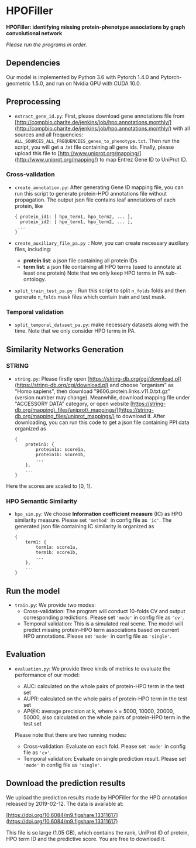 # HPOFiller

**HPOFiller: identifying missing protein-phenotype associations by graph convolutional network**

*Please run the programs in order.*


## Dependencies

Our model is implemented by Python 3.6 with Pytorch 1.4.0 and Pytorch-geometric 1.5.0, and run on Nvidia GPU with CUDA 10.0.

## Preprocessing

- `extract_gene_id.py`: First, please download gene annotations file from [http://compbio.charite.de/jenkins/job/hpo.annotations.monthly/](http://compbio.charite.de/jenkins/job/hpo.annotations.monthly/) with all sources and all frequencies: `ALL_SOURCES_ALL_FREQUENCIES_genes_to_phenotype.txt`. Then run the script, you will get a .txt file containing all gene ids. Finally, please upload this file to [http://www.uniprot.org/mapping/](http://www.uniprot.org/mapping/) to map Entrez Gene ID to UniProt ID.

### Cross-validation

- `create_annotation.py`: After generating Gene ID mapping file, you can run this script to generate protein-HPO annotations file without propagation. The output json file contains leaf annotations of each protein, like

	```
	{ protein_id1: [ hpo_term1, hpo_term2, ... ],
  	  protein_id2: [ hpo_term1, hpo_term2, ... ],
     ...
    }
	```

- `create_auxiliary_file_pa.py `: Now, you can create necessary auxiliary files, including: 
	- **protein list**: a json file containing all protein IDs
	- **term list**: a json file containing all HPO terms (used to annotate at least one protein)
	Note that we only keep HPO terms in PA sub-ontology.

- `split_train_test_pa.py `: Run this script to split `n_folds` folds and then generate `n_folds` mask files which contain train and test mask.

### Temporal validation

- `split_temporal_dataset_pa.py`: make necessary datasets along with the time. Note that we only consider HPO terms in PA.

## Similarity Networks Generation
### STRING

- `string.py`: Please firstly open [https://string-db.org/cgi/download.pl](https://string-db.org/cgi/download.pl) and choose "organism" as "Homo sapiens", then download "9606.protein.links.v11.0.txt.gz" (version number may change). Meanwhile, download mapping file under "ACCESSORY DATA" category, or open website
[https://string-db.org/mapping\_files/uniprot\_mappings/](https://string-db.org/mapping_files/uniprot_mappings/) to download it. After downloading, you can run this code to get a json file containing PPI data organized as

	```
	{
		protein1: {
			protein1a: score1a, 
			protein1b: score1b, 
			...
		}, 
		...
	}
	```
Here the scores are scaled to [0, 1].

### HPO Semantic Similarity

- `hpo_sim.py`: We choose **Information coefficient measure** (IC) as HPO similarity measure. Please set `'method'` in config file as `'ic'`. The generated json file containing IC similarity is organized as

	```
	{
		term1: {
			term1a: score1a, 
			term1b: score1b, 
			...
		}, 
		...
	}
	```

## Run the model

- `train.py`: We provide two modes:
	- Cross-validation: The program will conduct 10-folds CV and output corresponding predictions. Please set `'mode'` in config file as `'cv'`.
	- Temporal validation: This is a simulated real scene. The model will predict missing protein-HPO term associations based on current HPO annotations. Please set `'mode'` in config file as `'single'`.

## Evaluation

- `evaluation.py`: We provide three kinds of metrics to evaluate the performance of our model:
	- AUC: calculated on the whole pairs of protein-HPO term in the test set
	- AUPR: calculated on the whole pairs of protein-HPO term in the test set
	- AP@K: average precision at k, where k = 5000, 10000, 20000, 50000, also calculated on the whole pairs of protein-HPO term in the test set
	
	Please note that there are two running modes:
	
	- Cross-validation: Evaluate on each fold. Please set `'mode'` in config file as `'cv'`.
	- Temporal validation: Evaluate on single prediction result. Please set `'mode'` in config file as `'single'`.

## Download the prediction results

We upload the prediction results made by HPOFiller for the HPO annotation released by 2019-02-12. The data is available at:

[https://doi.org/10.6084/m9.figshare.13311617](https://doi.org/10.6084/m9.figshare.13311617)

This file is so large (1.05 GB), which contains the rank, UniProt ID of protein, HPO term ID and the predictive score. You are free to download it.